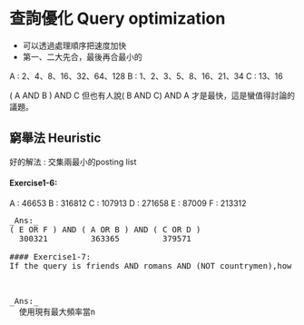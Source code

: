 # 查詢優化 Query optimization

* 可以透過處理順序把速度加快
* 第一、二大先合，最後再合最小的<br>

A : 2、4、8、16、32、64、128
B : 1、2、3、5、8、16、21、34
C : 13、16

( A AND B ) AND C
但也有人說( B AND C) AND A 才是最快，這是蠻值得討論的議題。

## 窮舉法 Heuristic

好的解法 : 交集兩最小的posting list

#### Exercise1-6:
A : 46653
B : 316812
C : 107913
D : 271658
E : 87009
F : 213312

<pre>_Ans:_
( E OR F ) AND ( A OR B ) AND ( C OR D )
  300321         363365         379571
  
#### Exercise1-7:
If the query is friends AND romans AND (NOT countrymen),how could we use the freq of countrymen ?

  <pre>_Ans:_
  使用現有最大頻率當n

